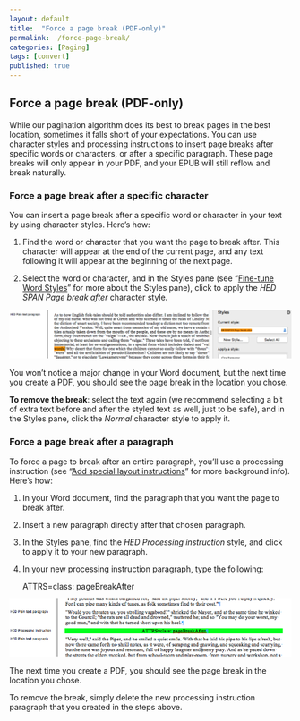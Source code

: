 ```yaml
---
layout: default
title:  "Force a page break (PDF-only)"
permalink:  /force-page-break/
categories: [Paging]
tags: [convert]
published: true
---
```


<section data-type="chapter" class="hsecchapter" data-hederis-type="hsecchapter" id="force-page-break" data-pi-attrs="id: force-page-break; data-tags: convert;" role="doc-chapter" data-tags="convert" data-author-name=" " data-book-title=" " title="Force a page break (PDF-only)"><h1 data-hederis-type="hblkchaptitle" class="hblkchaptitle" id="p6RGiR1E7">Force a page break (PDF-only)</h1>
    <p class="hblkp" data-hederis-type="hblkp" id="p8nUjuPpu">While our pagination algorithm does its best to break pages in the best location, sometimes it falls short of your expectations. You can use character styles and processing instructions to insert page breaks after specific words or characters, or after a specific paragraph. These page breaks will only appear in your PDF, and your EPUB will still reflow and break naturally.</p>
    <section class="hwprsubsection" data-hederis-type="hwprsubsection" id="pDe4vPFcu" data-type="subsection" title="Subsection 1"><h1 data-hederis-type="hblkchaptitle" class="hblkchaptitle" id="pYUEjiYsQ">Force a page break after a specific character</h1>
    <p class="hblkp" data-hederis-type="hblkp" id="pRR9dFrG9">You can insert a page break after a specific word or character in your text by using character styles. Here&#8217;s how:</p>
    <ol class="hwprnumlist" data-hederis-type="hwprnumlist" id="ppMeofY3l"><li class="hblkoli" data-hederis-type="hblkoli" id="liStgyLegj"><p class="hblkoli" data-hederis-type="hblklip" id="p83ut5T9e">Find the word or character that you want the page to break after. This character will appear at the end of the current page, and any text following it will appear at the beginning of the next page.</p></li>
    <li class="hblkoli" data-hederis-type="hblkoli" id="liloS3iwzV"><p class="hblkoli" data-hederis-type="hblklip" id="pTm8HhASZ">Select the word or character, and in the Styles pane (see &#8220;<a href="{% post_url 2019-08-08-15-Fine-tuneWordStyles %}"><span class="Hyperlink">Fine-tune Word Styles</span></a>&#8221; for more about the Styles pane), click to apply the <em data-hederis-type="hspanem">HED SPAN </em><em data-hederis-type="hspanem">Pag</em><em data-hederis-type="hspanem">e break after</em><em data-hederis-type="hspanem"> </em>character style<em data-hederis-type="hspanem">.</em></p></li>
    </ol>
    <img data-hederis-type="hblkimg" class="hblkimg" id="phXCpdIib" src="/images/forcecharbr.png"/>
    <p class="hblkp" data-hederis-type="hblkp" id="pG59gwi94">You won&#8217;t notice a major change in your Word document, but the next time you create a PDF, you should see the page break in the location you chose.</p>
    <p class="hblkp" data-hederis-type="hblkp" id="pH17XwIEs"><strong data-hederis-type="hspanstrong">To remove the break</strong>: select the text again (we recommend selecting a bit of extra text before and after the styled text as well, just to be safe), and in the Styles pane, click the <em data-hederis-type="hspanem">Normal</em> character style to apply it.</p>
    </section>
    <section class="hwprsubsection" data-hederis-type="hwprsubsection" id="paq8a3bBG" data-type="subsection" title="Subsection 2"><h1 data-hederis-type="hblkchaptitle" class="hblkchaptitle" id="pJx5MHrdd">Force a page break after a paragraph</h1>
    <p class="hblkp" data-hederis-type="hblkp" id="pqblXTprf">To force a page to break after an entire paragraph, you&#8217;ll use a processing instruction (see &#8220;<a href="{% post_url 2019-08-08-33-Addspeciallayoutinstructions %}"><span class="Hyperlink">Add special layout instructions</span></a>&#8221; for more background info). Here&#8217;s how:</p>
    <ol class="hwprnumlist" data-hederis-type="hwprnumlist" id="pPtNqjc3L"><li class="hblkoli" data-hederis-type="hblkoli" id="liVRw9NUaK"><p class="hblkoli" data-hederis-type="hblklip" id="pNeJk7U0i">In your Word document, find the paragraph that you want the page to break after.</p></li>
    <li class="hblkoli" data-hederis-type="hblkoli" id="litbXpJxYU"><p class="hblkoli" data-hederis-type="hblklip" id="pJUFCRZT8">Insert a new paragraph directly after that chosen paragraph.</p></li>
    <li class="hblkoli" data-hederis-type="hblkoli" id="lix2DuYXNo"><p class="hblkoli" data-hederis-type="hblklip" id="phx2hvHUI">In the Styles pane, find the <em data-hederis-type="hspanem">HED Processing instruction</em> style, and click to apply it to your new paragraph.</p></li>
    <li class="hblkoli" data-hederis-type="hblkoli" id="limnQPVDF1"><p class="hblkoli" data-hederis-type="hblklip" id="pJD6zpJ1o">In your new processing instruction paragraph, type the following:</p><div class="hwprliteral" data-hederis-type="hwprliteral" id="p0OyKfaLz" data-type="programlisting" role="doc-example"><p class="hblkp" data-hederis-type="hblkp" id="pHcNc1m4D">ATTRS=class: pageBreakAfter</p></div>
    </li>
    </ol>
    <img data-hederis-type="hblkimg" class="hblkimg" id="plHQiyoTv" src="/images/forcebr.png"/>
    <p class="hblkp" data-hederis-type="hblkp" id="pUTkdl1BR">The next time you create a PDF, you should see the page break in the location you chose.</p>
    <p class="hblkp" data-hederis-type="hblkp" id="pCoQZCCVS">To remove the break, simply delete the new processing instruction paragraph that you created in the steps above.</p>
    </section>
    </section>
    